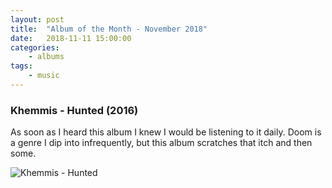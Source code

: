 ```yaml
---
layout: post
title:	"Album of the Month - November 2018"
date:	2018-11-11 15:00:00
categories:
    - albums
tags:
    - music
---
```


### Khemmis - Hunted (2016)

As soon as I heard this album I knew I would be listening to it daily. Doom is a genre I dip into infrequently, but this album scratches that itch and then some.

![Khemmis - Hunted][hunted]

[hunted]: https://nosratheno.github.io/images/albums/november-2018-hunted.png "Khemmis - Hunted"


